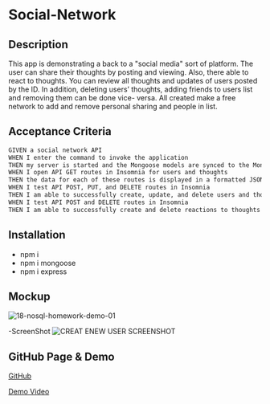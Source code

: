# Social-Network

## Description

This app is demonstrating a back to a "social media" sort of platform. The user can share their thoughts by posting and viewing. Also, there able to react to thoughts.
You can review all thoughts and updates of users posted by the ID. In addition, deleting users’ thoughts, adding friends to users list and removing them can be done vice- versa. All created make a free network to add and remove personal sharing and people in list.  


## Acceptance Criteria
```md
GIVEN a social network API
WHEN I enter the command to invoke the application
THEN my server is started and the Mongoose models are synced to the MongoDB database
WHEN I open API GET routes in Insomnia for users and thoughts
THEN the data for each of these routes is displayed in a formatted JSON
WHEN I test API POST, PUT, and DELETE routes in Insomnia
THEN I am able to successfully create, update, and delete users and thoughts in my database
WHEN I test API POST and DELETE routes in Insomnia
THEN I am able to successfully create and delete reactions to thoughts and add and remove friends to a user’s friend list
```

## Installation
- npm i
- npm i mongoose
- npm i express


## Mockup
![18-nosql-homework-demo-01](https://user-images.githubusercontent.com/110436164/220541472-a5e0f6e4-487f-4070-92b3-70e97b8f78e8.gif)

-ScreenShot
![CREAT ENEW USER SCREENSHOT](https://user-images.githubusercontent.com/110436164/220543667-0c28a5a8-ac62-450f-ab7d-39af32b8a5b2.png)


## GitHub Page & Demo
[GitHub](https://github.com/Valeryo145/Social-Network/)

[Demo Video](https://drive.google.com/file/d/1SIoxkcxqdEvZod-FkG1xTrGakb9ruYhL/view?usp=sharing)
